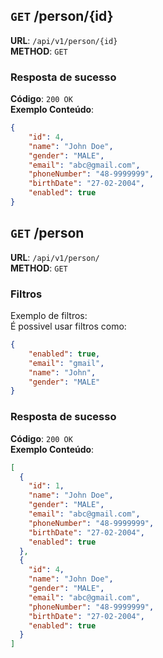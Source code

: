 ## `GET` /person/{id}

**URL**: `/api/v1/person/{id}` \
**METHOD**: `GET`

### Resposta de sucesso
**Código**: `200 OK` \
**Exemplo Conteúdo**:
```json
{
    "id": 4,
    "name": "John Doe",
    "gender": "MALE",
    "email": "abc@gmail.com",
    "phoneNumber": "48-9999999",
    "birthDate": "27-02-2004",
    "enabled": true
}
```

## `GET` /person

**URL**: `/api/v1/person/` \
**METHOD**: `GET`

### Filtros
Exemplo de filtros: \
É possivel usar filtros como: 

```json
{
    "enabled": true,
    "email": "gmail",
    "name": "John",
    "gender": "MALE"
}
```

### Resposta de sucesso
**Código**: `200 OK` \
**Exemplo Conteúdo**:
```json
[
  {
    "id": 1,
    "name": "John Doe",
    "gender": "MALE",
    "email": "abc@gmail.com",
    "phoneNumber": "48-9999999",
    "birthDate": "27-02-2004",
    "enabled": true
  },
  {
    "id": 4,
    "name": "John Doe",
    "gender": "MALE",
    "email": "abc@gmail.com",
    "phoneNumber": "48-9999999",
    "birthDate": "27-02-2004",
    "enabled": true
  }
]
```